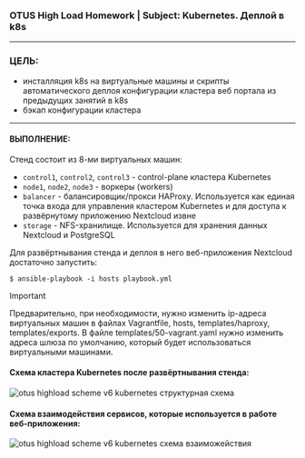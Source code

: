### OTUS High Load Homework | Subject: Kubernetes. Деплой в k8s
-----------------------------
### ЦЕЛЬ:
- инсталляция k8s на виртуальные машины и скрипты автоматического деплоя конфигурации кластера веб портала из предыдущих занятий в k8s
- бэкап конфигурации кластера
-----------------------------
#### ВЫПОЛНЕНИЕ:

Стенд состоит из 8-ми виртуальных машин:
- `control1`, `control2`, `control3` - control-plane кластера Kubernetes
- `node1`, `node2`, `node3` - воркеры (workers)
- `balancer` - балансировщик/прокси HAProxy. Используется как единая точка входа для управления кластером Kubernetes и для доступа к развёрнутому приложению Nextcloud извне
- `storage` - NFS-хранилище. Используется для хранения данных Nextcloud и PostgreSQL

Для развёртнывания стенда и деплоя в него веб-приложения Nextcloud достаточно запустить:
```
$ ansible-playbook -i hosts playbook.yml
```
> [!IMPORTANT]
> Предварительно, при необходимости, нужно изменить ip-адреса виртуальных машин в файлах Vagrantfile, hosts, templates/haproxy, templates/exports. В файле templates/50-vagrant.yaml нужно изменить адреса шлюза по умолчанию, который будет использоваться виртуальными машинами.

#### Cхема кластера Kubernetes после развёртнывания стенда:

![otus highload scheme v6 kubernetes структурная схема](https://github.com/user-attachments/assets/20aea254-3ade-423b-a660-bc75d0f5745c)



#### Схема взаимодействия сервисов, которые используется в работе веб-приложения:


  
![otus highload scheme v6 kubernetes схема взаиможействия](https://github.com/user-attachments/assets/192b48ea-e92f-40f9-a113-ea26ee520ec9)

